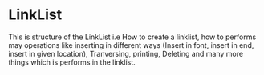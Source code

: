 # LinkList
This is structure of the LinkList i.e How to create a linklist, how to performs may operations like inserting in different ways (Insert in font, insert in end, insert in given location), Tranversing, printing, Deleting and many more things which is performs in the linklist.
